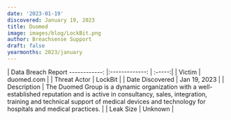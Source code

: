 ```yaml
---
date: '2023-01-19'
discovered: January 19, 2023
title: Duomed
image: images/blog/LockBit.png
author: Breachsense Support
draft: false
yearmonths: 2023/january
---
```



| Data Breach Report
------------:     |:-------------:    | :-----:|
| Victim      | duomed.com      | 
| Threat Actor      | LockBit      | 
| Date Discovered      | Jan 19, 2023      | 
| Description      | The Duomed Group is a dynamic organization with a well-established reputation and is active in consultancy, sales, integration, training and technical support of medical devices and technology for hospitals and medical practices.      | 
| Leak Size      | Unknown      | 

